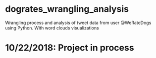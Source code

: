 # dogrates_wrangling_analysis
Wrangling process and analysis of tweet data from user @WeRateDogs using Python. With word clouds visualizations

# 10/22/2018: Project in process
